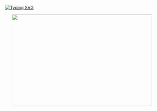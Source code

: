 <a href="https://git.io/typing-svg"><img src="https://readme-typing-svg.demolab.com?font=Fira+Code&pause=1000&center=true&random=false&width=435&lines=WEB+APPLICATION+DEVELOPMENT+PROJECT" alt="Typing SVG" /></a>

<p align="center">
  <img width="460" height="300" src="[https://picsum.photos/460/300](https://github.com/CE-WEBAPP-2023/Backend-WEBAPP/blob/main/wwwroot/android-chrome-512x512.png)">
</p>
